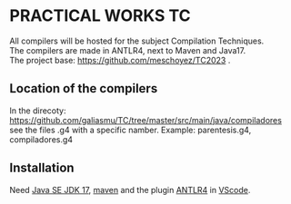 # PRACTICAL WORKS TC 
All compilers will be hosted for the subject Compilation Techniques.<br>
The compilers are made in ANTLR4, next to Maven and Java17.<br>
The project base: https://github.com/meschoyez/TC2023 .<br>

## Location of the compilers <br>
In the direcoty: https://github.com/galiasmu/TC/tree/master/src/main/java/compiladores see the files .g4 with a specific namber. Example: parentesis.g4, compiladores.g4

## Installation <br>
Need [Java SE JDK 17](https://www.oracle.com/java/technologies/javase/jdk17-archive-downloads.html), [maven](https://maven.apache.org/) and the plugin [ANTLR4](https://marketplace.visualstudio.com/items?itemName=mike-lischke.vscode-antlr4) in [VScode](https://code.visualstudio.com/).


